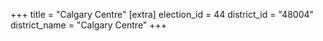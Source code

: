 +++
title = "Calgary Centre"
[extra]
election_id = 44
district_id = "48004"
district_name = "Calgary Centre"
+++
